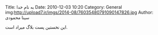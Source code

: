 Title: به نام خدا
Date: 2010-12-03 10:20
Category: General
img:http://upload7.ir/imgs/2014-08/76035480791090147826.jpg
Author: سینا محمودی

این نخستین پست بلاگ میراد است.